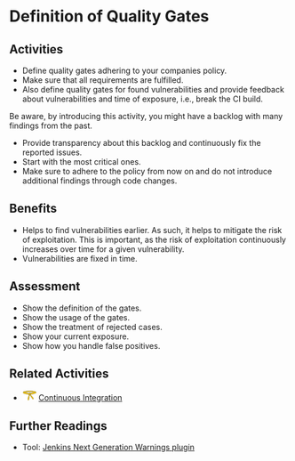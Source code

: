 # Definition of Quality Gates

## Activities

- Define quality gates adhering to your companies policy.
- Make sure that all requirements are fulfilled.
- Also define quality gates for found vulnerabilities and provide feedback about vulnerabilities and time of exposure, i.e., break the CI build.

Be aware, by introducing this activity, you might have a backlog with many findings from the past.
- Provide transparency about this backlog and continuously fix the reported issues.
- Start with the most critical ones.
- Make sure to adhere to the policy from now on and do not introduce additional findings through code changes.

## Benefits

- Helps to find vulnerabilities earlier. As such, it helps to mitigate the risk of exploitation. This is important, as the risk of exploitation continuously increases over time for a given vulnerability.
- Vulnerabilities are fixed in time.

## Assessment

- Show the definition of the gates.
- Show the usage of the gates.
- Show the treatment of rejected cases.
- Show your current exposure.
- Show how you handle false positives.

## Related Activities

- [<img src="https://raw.githubusercontent.com/AppSecure-nrw/security-belts/assets/belt-img/02_security-belt-yellow.svg" width="25" />](#) [Continuous Integration](../yellow/continuous-integration.md)

## Further Readings

- Tool: [Jenkins Next Generation Warnings plugin](https://plugins.jenkins.io/warnings-ng/)
